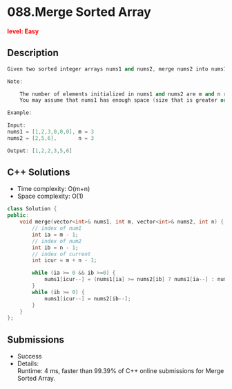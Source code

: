 # 088.Merge Sorted Array

**<font color=red>level: Easy</font>**

## Description

```c++
Given two sorted integer arrays nums1 and nums2, merge nums2 into nums1 as one sorted array.

Note:

    The number of elements initialized in nums1 and nums2 are m and n respectively.
    You may assume that nums1 has enough space (size that is greater or equal to m + n) to hold additional elements from nums2.

Example:

Input:
nums1 = [1,2,3,0,0,0], m = 3
nums2 = [2,5,6],       n = 3

Output: [1,2,2,3,5,6]
```

## C++ Solutions

* Time complexity: O(m+n)
* Space complexity: O(1)

```c++
class Solution {
public:
    void merge(vector<int>& nums1, int m, vector<int>& nums2, int n) {
        // index of num1
        int ia = m - 1;
        // index of num2
        int ib = n - 1;
        // index of current
        int icur = m + n - 1;

        while (ia >= 0 && ib >=0) {
            nums1[icur--] = (nums1[ia] >= nums2[ib] ? nums1[ia--] : nums2[ib--]);
        }
        while (ib >= 0) {
            nums1[icur--] = nums2[ib--];
        }
    }
};
```

## Submissions

* Success
* Details:  
Runtime: 4 ms, faster than 99.39% of C++ online submissions for Merge Sorted Array.


